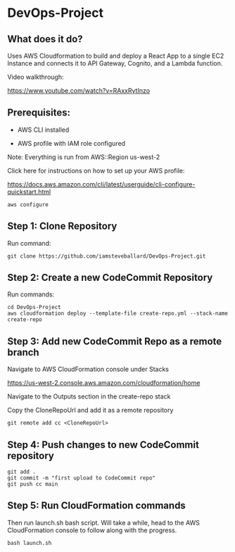 # DevOps-Project

## What does it do?

Uses AWS Cloudformation to build and deploy a React App to a single EC2 Instance and connects it to API Gateway, Cognito, and a Lambda function. 

Video walkthrough:

https://www.youtube.com/watch?v=RAxxRytInzo

## Prerequisites: 

- AWS CLI installed

- AWS profile with IAM role configured

Note: Everything is run from AWS::Region us-west-2

Click here for instructions on how to set up your AWS profile:

https://docs.aws.amazon.com/cli/latest/userguide/cli-configure-quickstart.html

```
aws configure
```

## Step 1: Clone Repository

Run command:
```
git clone https://github.com/iamsteveballard/DevOps-Project.git
```

## Step 2: Create a new CodeCommit Repository

Run commands:
``` 
cd DevOps-Project
aws cloudformation deploy --template-file create-repo.yml --stack-name create-repo
```

## Step 3: Add new CodeCommit Repo as a remote branch
Navigate to AWS CloudFormation console under Stacks 

https://us-west-2.console.aws.amazon.com/cloudformation/home 

Navigate to the Outputs section in the create-repo stack

Copy the CloneRepoUrl and add it as a remote repository
```
git remote add cc <CloneRepoUrl>
```

## Step 4: Push changes to new CodeCommit repository
```
git add .
git commit -m "first upload to CodeCommit repo"
git push cc main
```

## Step 5: Run CloudFormation commands

Then run launch.sh bash script. Will take a while, head to the AWS CloudFormation console to follow along with the progress.
```
bash launch.sh
```